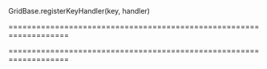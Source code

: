 <!--id-->GridBase.registerKeyHandler(key, handler)<!--/id-->
===================================================================
<!--hidden--><!--/hidden-->
===================================================================


